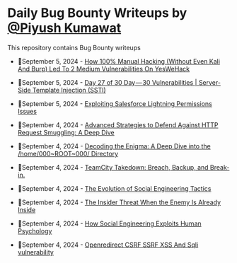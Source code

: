 # Daily Bug Bounty Writeups by [@Piyush Kumawat](https://twitter.com/piyush_supiy) 
This repository contains Bug Bounty writeups

<!-- BLOG-POST-LIST:START -->
 - 💯September 5, 2024 - [How 100% Manual Hacking &lpar;Without Even Kali And Burp&rpar; Led To 2 Medium Vulnerabilities On YesWeHack](https://medium.com/@manan_sanghvi/how-100-manual-hacking-without-even-kali-and-burp-led-to-2-medium-vulnerabilities-on-yeswehack-bbda00fcd84e?source=rss------bug_bounty-5) 

 - 💯September 5, 2024 - [Day 27 of 30 Day — 30 Vulnerabilities | Server-Side Template Injection &lpar;SSTI&rpar;](https://medium.com/@kumawatabhijeet2002/day-27-of-30-day-30-vulnerabilities-server-side-template-injection-ssti-f12c851d7e08?source=rss------bug_bounty-5) 

 - 💯September 5, 2024 - [Exploiting Salesforce Lightning Permissions Issues](https://medium.com/@theodorejackson.us/exploiting-salesforce-lightning-permissions-issues-5c04f202c887?source=rss------bug_bounty-5) 

 - 💯September 4, 2024 - [Advanced Strategies to Defend Against HTTP Request Smuggling: A Deep Dive](https://cyberw1ng.medium.com/advanced-strategies-to-defend-against-http-request-smuggling-a-deep-dive-ba7c0abe911a?source=rss------bug_bounty-5) 

 - 💯September 4, 2024 - [Decoding the Enigma: A Deep Dive into the /home/000~ROOT~000/ Directory](https://soltanali0.medium.com/decoding-the-enigma-a-deep-dive-into-the-home-000-root-000-directory-3be592f05525?source=rss------bug_bounty-5) 

 - 💯September 4, 2024 - [TeamCity Takedown: Breach, Backup, and Break-in.](https://medium.com/@josh.beck2006/teamcity-takedown-breach-backup-and-break-in-3ce333b63788?source=rss------bug_bounty-5) 

 - 💯September 4, 2024 - [The Evolution of Social Engineering Tactics](https://medium.com/@Land2Cyber/the-evolution-of-social-engineering-tactics-fe2dc20a0991?source=rss------bug_bounty-5) 

 - 💯September 4, 2024 - [The Insider Threat When the Enemy Is Already Inside](https://medium.com/@Land2Cyber/the-insider-threat-when-the-enemy-is-already-inside-5f1d6e090108?source=rss------bug_bounty-5) 

 - 💯September 4, 2024 - [How Social Engineering Exploits Human Psychology](https://medium.com/@Land2Cyber/how-social-engineering-exploits-human-psychology-91fdd4d1e294?source=rss------bug_bounty-5) 

 - 💯September 4, 2024 - [Openredirect CSRF SSRF XSS And Sqli vulnerability](https://medium.com/@shadowhackr_87285/openredirect-csrf-ssrf-xss-and-sqli-vulnerability-6a9f3a5662e2?source=rss------bug_bounty-5) 
<!-- BLOG-POST-LIST:END -->
